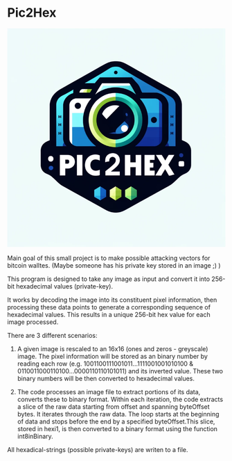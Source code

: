 # Pic2Hex
![Pic2Hex Icon](Pic2Hex.png)

Main goal of this small project is to make possible attacking vectors for bitcoin walltes.
(Maybe someone has his private key stored in an image ;) )

This program is designed to take any image as input and convert it into 256-bit hexadecimal values (private-key). 

It works by decoding the image into its constituent pixel information, then processing these data points to generate a corresponding sequence of hexadecimal values. 
This results in a unique 256-bit hex value for each image processed.

There are 3 different scenarios:

1) A given image is rescaled to an 16x16 (ones and zeros - greyscale) image. The pixel information will be stored as an binary number by reading each row
   (e.g. 1001100111001011...1111001001010100 & 0110011000110100...0000110110101011) and its inverted value. These two binary numbers will be then converted to hexadecimal values.

2) The code processes an image file to extract portions of its data, converts these to binary format.
   Within each iteration, the code extracts a slice of the raw data starting from offset and spanning byteOffset bytes. It iterates through the raw data.
   The loop starts at the beginning of data and stops before the end by a specified byteOffset.This slice, stored in hexi1, is then converted to a binary format using the function int8inBinary.

All hexadical-strings (possible private-keys) are writen to a file.
